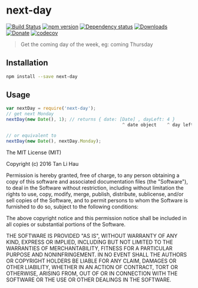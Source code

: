 # next-day
[![Build Status](https://travis-ci.org/tanhauhau/next-day.svg?branch=master)](https://travis-ci.org/tanhauhau/next-day)
[![npm version](https://badge.fury.io/js/next-day.svg)](https://badge.fury.io/js/next-day)
[![Dependency status](https://david-dm.org/tanhauhau/next-day.svg)](https://david-dm.org)
[![Downloads](https://img.shields.io/npm/dt/next-day.svg)](https://www.npmjs.com/package/next-day)
[![Donate](https://img.shields.io/gratipay/user/tanhauhau.svg)](https://gratipay.com/~tanhauhau/)
[![codecov](https://codecov.io/gh/tanhauhau/next-day/branch/master/graph/badge.svg)](https://codecov.io/gh/tanhauhau/next-day)


> Get the coming day of the week, eg: coming Thursday

## Installation

```bash
npm install --save next-day
```

## Usage

```javascript
var nextDay = require('next-day');
// get next Monday
nextDay(new Date(), 1); // returns { date: [Date] , dayLeft: 4 }
                                            ^ date object    ^ day left till next monday

// or equivalent to
nextDay(new Date(), nextDay.Monday);
```


The MIT License (MIT)

Copyright (c) 2016 Tan Li Hau

Permission is hereby granted, free of charge, to any person obtaining a copy
of this software and associated documentation files (the "Software"), to deal
in the Software without restriction, including without limitation the rights
to use, copy, modify, merge, publish, distribute, sublicense, and/or sell
copies of the Software, and to permit persons to whom the Software is
furnished to do so, subject to the following conditions:

The above copyright notice and this permission notice shall be included in all
copies or substantial portions of the Software.

THE SOFTWARE IS PROVIDED "AS IS", WITHOUT WARRANTY OF ANY KIND, EXPRESS OR
IMPLIED, INCLUDING BUT NOT LIMITED TO THE WARRANTIES OF MERCHANTABILITY,
FITNESS FOR A PARTICULAR PURPOSE AND NONINFRINGEMENT. IN NO EVENT SHALL THE
AUTHORS OR COPYRIGHT HOLDERS BE LIABLE FOR ANY CLAIM, DAMAGES OR OTHER
LIABILITY, WHETHER IN AN ACTION OF CONTRACT, TORT OR OTHERWISE, ARISING FROM,
OUT OF OR IN CONNECTION WITH THE SOFTWARE OR THE USE OR OTHER DEALINGS IN THE
SOFTWARE.

